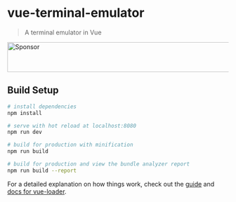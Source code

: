 # vue-terminal-emulator

> A terminal emulator in Vue

<a target='_blank' rel='nofollow' href='https://app.codesponsor.io/link/jLorambJaixraT5uAuMPTETx/dongsuo/vue-terminal-emulator'>
  <img alt='Sponsor' width='888' height='68' src='https://app.codesponsor.io/embed/jLorambJaixraT5uAuMPTETx/dongsuo/vue-terminal-emulator.svg' />
</a>


## Build Setup

``` bash
# install dependencies
npm install

# serve with hot reload at localhost:8080
npm run dev

# build for production with minification
npm run build

# build for production and view the bundle analyzer report
npm run build --report
```

For a detailed explanation on how things work, check out the [guide](http://vuejs-templates.github.io/webpack/) and [docs for vue-loader](http://vuejs.github.io/vue-loader).
